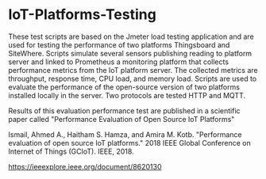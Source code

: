 # IoT-Platforms-Testing


These test scripts are based on the Jmeter load testing application and are used for testing the performance of two platforms Thingsboard and SiteWhere. Scripts simulate several sensors publishing reading to platform server and linked to Prometheus a monitoring platform that collects performance metrics from the IoT platform server. The collected metrics are throughput, response time, CPU load, and memory load. Scripts are used to evaluate the performance of the open-source version of two platforms installed locally in the server. Two protocols are tested HTTP and MQTT.

Results of this evaluation performance test are published in a scientific paper called "Performance Evaluation of Open Source IoT Platforms"

Ismail, Ahmed A., Haitham S. Hamza, and Amira M. Kotb. "Performance evaluation of open source IoT platforms." 2018 IEEE Global Conference on Internet of Things (GCIoT). IEEE, 2018.

https://ieeexplore.ieee.org/document/8620130
